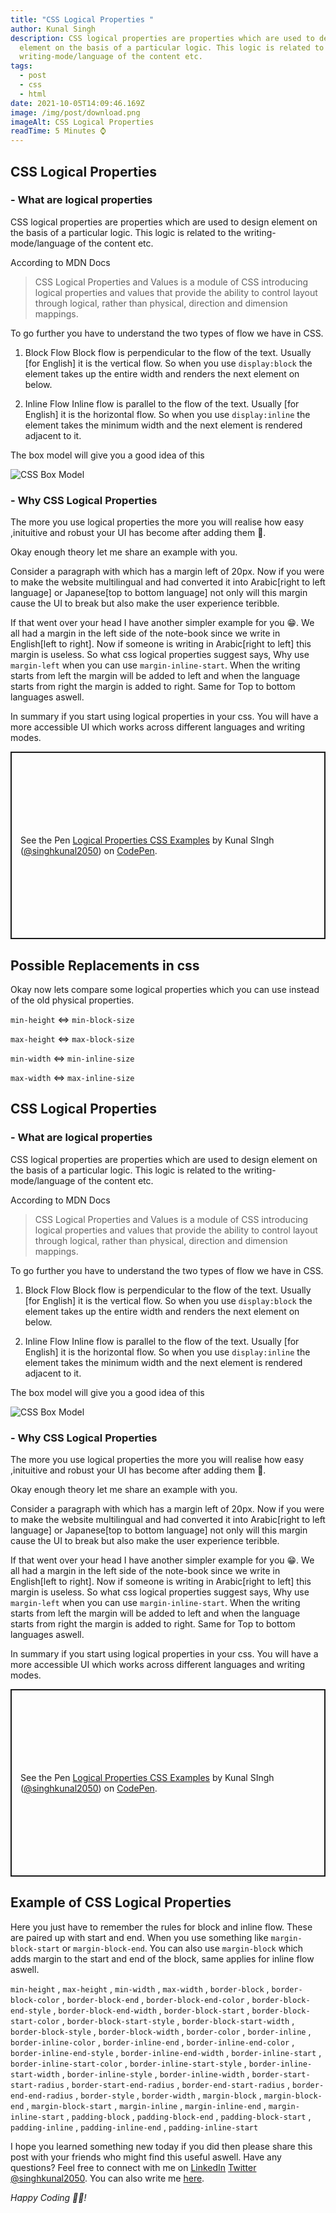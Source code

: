 ```yaml
---
title: "CSS Logical Properties "
author: Kunal Singh
description: CSS logical properties are properties which are used to design
  element on the basis of a particular logic. This logic is related to the
  writing-mode/language of the content etc.
tags:
  - post
  - css
  - html
date: 2021-10-05T14:09:46.169Z
image: /img/post/download.png
imageAlt: CSS Logical Properties
readTime: 5 Minutes ⌚
---
```

## CSS Logical Properties 

### - What are logical properties 
CSS logical properties are properties which are used to design element on the basis of a particular logic. This logic is related to the writing-mode/language of the content etc.

According to MDN Docs
> CSS Logical Properties and Values is a module of CSS introducing logical properties and values that provide the ability to control layout through logical, rather than physical, direction and dimension mappings.

To go further you have to understand the two types of flow we have in CSS.

1. Block Flow 
Block flow is perpendicular to the flow of the text. Usually [for English] it is the vertical flow. So when you use ```display:block``` the element takes up the entire width and renders the next element on below. 

2. Inline Flow 
Inline flow is parallel to the flow of the text. Usually [for English] it is the horizontal flow. So when you use ```display:inline``` the element takes the minimum width and the next element is rendered adjacent to it.

The box model will give you a good idea of this 

![CSS Box Model](https://web-dev.imgix.net/image/VbAJIREinuYvovrBzzvEyZOpw5w1/GezxDZXkJgkMevkKg39M.png?auto=format&w=845)


### - Why CSS Logical Properties
The more you use logical properties the more you will realise how easy ,inituitive and robust your UI has become after adding them 🚀. 

Okay enough theory let me share an example with you.

Consider a paragraph with which has a margin left of 20px. Now if you were to make the website multilingual and had converted it into Arabic[right to left language] or Japanese[top to bottom language] not only will this margin cause the UI to break but also make the user experience teribble.

If that went over your head I have another simpler example for you 😁. We all had a margin in the left side of the note-book since we write in English[left to right]. Now if someone is writing in Arabic[right to left] this margin is useless. So what css logical properties suggest says, Why use ```margin-left``` when you can use ```margin-inline-start```. When the writing starts from left the margin will be added to left and when the language starts from right the margin is added to right. Same for Top to bottom languages aswell.  

In summary if you start using logical properties in your css. You will have a more accessible UI which works across different languages and writing modes.


<p class="codepen" data-height="300" data-theme-id="dark" data-default-tab="html,result" data-slug-hash="bGWJvXO" data-preview="true" data-user="singhkunal2050" style="height: 300px; box-sizing: border-box; display: flex; align-items: center; justify-content: center; border: 2px solid; margin: 1em 0; padding: 1em;">
  <span>See the Pen <a href="https://codepen.io/singhkunal2050/pen/RwgmowR">
  Logical Properties CSS Examples</a> by Kunal SIngh  (<a href="https://codepen.io/singhkunal2050">@singhkunal2050</a>)
  on <a href="https://codepen.io">CodePen</a>.</span>
</p>
<script async src="https://cpwebassets.codepen.io/assets/embed/ei.js"></script>



## Possible Replacements in css

Okay now lets compare some logical properties which you can use instead of the old physical properties.

```min-height``` <=> ```min-block-size``` 

```max-height``` <=> ```max-block-size```     

```min-width``` <=> ```min-inline-size```

```max-width``` <=> ```max-inline-size```



## CSS Logical Properties 

### - What are logical properties 
CSS logical properties are properties which are used to design element on the basis of a particular logic. This logic is related to the writing-mode/language of the content etc.

According to MDN Docs
> CSS Logical Properties and Values is a module of CSS introducing logical properties and values that provide the ability to control layout through logical, rather than physical, direction and dimension mappings.

To go further you have to understand the two types of flow we have in CSS.

1. Block Flow 
Block flow is perpendicular to the flow of the text. Usually [for English] it is the vertical flow. So when you use ```display:block``` the element takes up the entire width and renders the next element on below. 

2. Inline Flow 
Inline flow is parallel to the flow of the text. Usually [for English] it is the horizontal flow. So when you use ```display:inline``` the element takes the minimum width and the next element is rendered adjacent to it.

The box model will give you a good idea of this 

![CSS Box Model](https://web-dev.imgix.net/image/VbAJIREinuYvovrBzzvEyZOpw5w1/GezxDZXkJgkMevkKg39M.png?auto=format&w=845)


### - Why CSS Logical Properties
The more you use logical properties the more you will realise how easy ,inituitive and robust your UI has become after adding them 🚀. 

Okay enough theory let me share an example with you.

Consider a paragraph with which has a margin left of 20px. Now if you were to make the website multilingual and had converted it into Arabic[right to left language] or Japanese[top to bottom language] not only will this margin cause the UI to break but also make the user experience teribble.

If that went over your head I have another simpler example for you 😁. We all had a margin in the left side of the note-book since we write in English[left to right]. Now if someone is writing in Arabic[right to left] this margin is useless. So what css logical properties suggest says, Why use ```margin-left``` when you can use ```margin-inline-start```. When the writing starts from left the margin will be added to left and when the language starts from right the margin is added to right. Same for Top to bottom languages aswell.  

In summary if you start using logical properties in your css. You will have a more accessible UI which works across different languages and writing modes.


<p class="codepen" data-height="300" data-theme-id="dark" data-default-tab="html,result" data-slug-hash="bGWJvXO" data-preview="true" data-user="singhkunal2050" style="height: 300px; box-sizing: border-box; display: flex; align-items: center; justify-content: center; border: 2px solid; margin: 1em 0; padding: 1em;">
  <span>See the Pen <a href="https://codepen.io/singhkunal2050/pen/RwgmowR">
  Logical Properties CSS Examples</a> by Kunal SIngh  (<a href="https://codepen.io/singhkunal2050">@singhkunal2050</a>)
  on <a href="https://codepen.io">CodePen</a>.</span>
</p>
<script async src="https://cpwebassets.codepen.io/assets/embed/ei.js"></script>



## Example of CSS Logical Properties

Here you just have to remember the rules for block and inline flow. These are paired up with start and end. When you use something like   ```margin-block-start``` or   ```margin-block-end```. You can also use  ```margin-block``` which adds  margin to the start and end of the block, same applies for inline flow aswell.

```min-height```  ,
```max-height```  ,
```min-width```  ,
```max-width```  ,
```border-block``` ,
```border-block-color``` ,
```border-block-end``` ,
```border-block-end-color``` ,
```border-block-end-style``` ,
```border-block-end-width``` ,
```border-block-start``` ,
```border-block-start-color``` ,
```border-block-start-style``` ,
```border-block-start-width``` ,
```border-block-style``` ,
```border-block-width``` ,
```border-color``` ,
```border-inline``` ,
```border-inline-color``` ,
```border-inline-end``` ,
```border-inline-end-color``` ,
```border-inline-end-style``` ,
```border-inline-end-width``` ,
```border-inline-start``` ,
```border-inline-start-color``` ,
```border-inline-start-style``` ,
```border-inline-start-width``` ,
```border-inline-style``` ,
```border-inline-width``` ,
```border-start-start-radius``` ,
```border-start-end-radius``` ,
```border-end-start-radius``` ,
```border-end-end-radius``` ,
```border-style``` ,
```border-width``` ,
```margin-block``` ,
```margin-block-end``` ,
```margin-block-start``` ,
```margin-inline``` ,
```margin-inline-end``` ,
```margin-inline-start``` ,
```padding-block``` ,
```padding-block-end``` ,
```padding-block-start``` ,
```padding-inline``` ,
```padding-inline-end``` ,
```padding-inline-start```

I hope you learned something new today if you did then please share this post with your friends who might find this useful aswell. Have any questions? Feel free to connect with me on     <a href="//linkedin.com/in/singhkunal2050" target="_blank">LinkedIn</a> <a href="//twitter.com/singhkunal2050" target="_blank">Twitter</a>  <a href="/" target="_blank">@singhkunal2050</a>. You can also write me <a href="/#contact" target="_blank">here</a>.

*Happy Coding 👩‍💻!*
